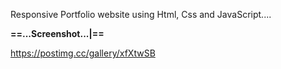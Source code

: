 Responsive Portfolio website using Html, Css and JavaScript....


__==...Screenshot...|==__

https://postimg.cc/gallery/xfXtwSB